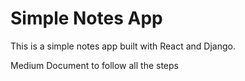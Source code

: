 # Simple Notes App
This is a simple notes app built with React and Django.

Medium Document to follow all the steps
